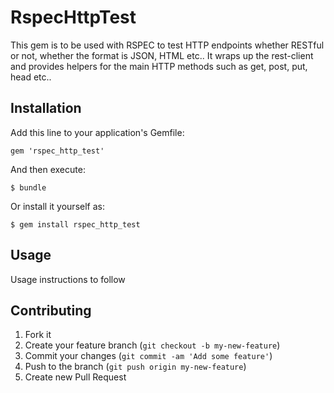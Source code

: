 # RspecHttpTest

This gem is to be used with RSPEC to test HTTP endpoints whether RESTful or not, whether the format is JSON, HTML etc..
It wraps up the rest-client and provides helpers for the main HTTP methods such as get, post, put, head etc..

## Installation

Add this line to your application's Gemfile:

    gem 'rspec_http_test'

And then execute:

    $ bundle

Or install it yourself as:

    $ gem install rspec_http_test

## Usage

Usage instructions to follow

## Contributing

1. Fork it
2. Create your feature branch (`git checkout -b my-new-feature`)
3. Commit your changes (`git commit -am 'Add some feature'`)
4. Push to the branch (`git push origin my-new-feature`)
5. Create new Pull Request
